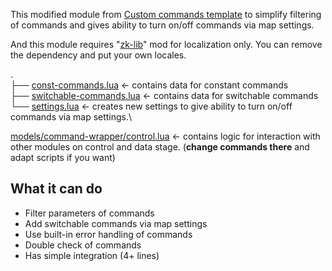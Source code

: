 This modified module from [Custom commands template](mods.factorio.com/mod/cc-template) to simplify filtering of commands and gives ability to turn on/off commands via map settings.

And this module requires "[zk-lib](https://github.com/ZwerOxotnik/zk-lib)" mod for localization only. You can remove the dependency and put your own locales.

.\
├── [const-commands.lua](../../const-commands.lua) <- contains data for constant commands\
├── [switchable-commands.lua](../../switchable-commands.lua) <- contains data for switchable commands\
└── [settings.lua](../../settings.lua) <- creates new settings to give ability to turn on/off commands via map settings.\

[models/command-wrapper/control.lua](/control) <- contains logic for interaction with other modules on control and data stage. (**change commands there** and adapt scripts if you want)

What it can do
--------------

* Filter parameters of commands
* Add switchable commands via map settings
* Use built-in error handling of commands
* Double check of commands
* Has simple integration (4+ lines)
